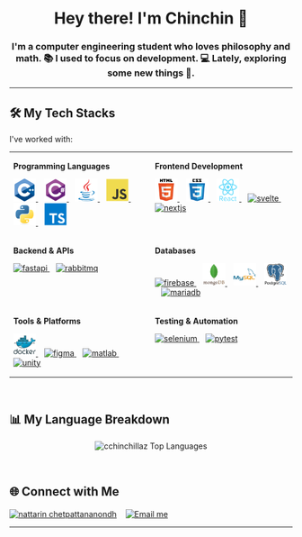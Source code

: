 <h1 align="center"> Hey there! I'm Chinchin 👋 </h1>
<h3 align="center">I'm a computer engineering student who loves philosophy and math. 📚 I used to focus on development. 💻 Lately, exploring some new things 🔐.</h3>

---

<h2>🛠️ My Tech Stacks</h2>
<p>I've worked with:</p>
<table align="center">
  <tr>
    <td width="50%" valign="top">
      <p><b>Programming Languages</b></p>
      <p align="left">
          <a href="https://www.w3schools.com/cpp/" target="_blank" rel="noreferrer"> <img src="https://raw.githubusercontent.com/devicons/devicon/master/icons/cplusplus/cplusplus-original.svg" alt="cplusplus" width="40" height="40"/> </a> &nbsp;&nbsp;
          <a href="https://www.w3schools.com/cs/" target="_blank" rel="noreferrer"> <img src="https://raw.githubusercontent.com/devicons/devicon/master/icons/csharp/csharp-original.svg" alt="csharp" width="40" height="40"/> </a> &nbsp;&nbsp;
          <a href="https://www.java.com" target="_blank" rel="noreferrer"> <img src="https://raw.githubusercontent.com/devicons/devicon/master/icons/java/java-original.svg" alt="java" width="40" height="40"/> </a> &nbsp;&nbsp;
          <a href="https://developer.mozilla.org/en-US/docs/Web/JavaScript" target="_blank" rel="noreferrer"> <img src="https://raw.githubusercontent.com/devicons/devicon/master/icons/javascript/javascript-original.svg" alt="javascript" width="40" height="40"/> </a> &nbsp;&nbsp;
          <a href="https://www.python.org" target="_blank" rel="noreferrer"> <img src="https://raw.githubusercontent.com/devicons/devicon/master/icons/python/python-original.svg" alt="python" width="40" height="40"/> </a> &nbsp;&nbsp;
          <a href="https://www.typescriptlang.org/" target="_blank" rel="noreferrer"> <img src="https://raw.githubusercontent.com/devicons/devicon/master/icons/typescript/typescript-original.svg" alt="typescript" width="40" height="40"/> </a>
      </p>
    </td>
    <td width="50%" valign="top">
      <p><b>Frontend Development</b></p>
      <p align="left">
          <a href="https://www.w3.org/html/" target="_blank" rel="noreferrer"> <img src="https://raw.githubusercontent.com/devicons/devicon/master/icons/html5/html5-original-wordmark.svg" alt="html5" width="40" height="40"/> </a> &nbsp;&nbsp;
          <a href="https://www.w3schools.com/css/" target="_blank" rel="noreferrer"> <img src="https://raw.githubusercontent.com/devicons/devicon/master/icons/css3/css3-original-wordmark.svg" alt="css3" width="40" height="40"/> </a> &nbsp;&nbsp;
          <a href="https://reactjs.org/" target="_blank" rel="noreferrer"> <img src="https://raw.githubusercontent.com/devicons/devicon/master/icons/react/react-original-wordmark.svg" alt="react" width="40" height="40"/> </a> &nbsp;&nbsp;
          <a href="https://svelte.dev" target="_blank" rel="noreferrer"> <img src="https://upload.wikimedia.org/wikipedia/commons/1/1b/Svelte_Logo.svg" alt="svelte" width="40" height="40"/> </a> &nbsp;&nbsp;
          <a href="https://nextjs.org" target="_blank" rel="noreferrer"> <img src="https://cdn.jsdelivr.net/gh/devicons/devicon@latest/icons/nextjs/nextjs-original.svg" alt="nextjs" width="40" height="40"/> </a>
      </p>
    </td>
  </tr>
  <tr>
    <td width="50%" valign="top">
      <p><b>Backend & APIs</b></p>
      <p align="left">
          <a href="https://fastapi.tiangolo.com/" target="_blank" rel="noreferrer"> <img src="https://cdn.jsdelivr.net/gh/devicons/devicon/icons/fastapi/fastapi-original.svg" alt="fastapi" width="40" height="40"/> </a> &nbsp;&nbsp;
          <a href="https://www.rabbitmq.com/" target="_blank" rel="noreferrer"> <img src="https://www.vectorlogo.zone/logos/rabbitmq/rabbitmq-icon.svg" alt="rabbitmq" width="40" height="40"/> </a>
      </p>
    </td>
    <td width="50%" valign="top">
      <p><b>Databases</b></p>
      <p align="left">
          <a href="https://firebase.google.com/" target="_blank" rel="noreferrer"> <img src="https://www.vectorlogo.zone/logos/firebase/firebase-icon.svg" alt="firebase" width="40" height="40"/> </a> &nbsp;&nbsp;
          <a href="https://www.mongodb.com/" target="_blank" rel="noreferrer"> <img src="https://raw.githubusercontent.com/devicons/devicon/master/icons/mongodb/mongodb-original-wordmark.svg" alt="mongodb" width="40" height="40"/> </a> &nbsp;&nbsp;
          <a href="https://www.mysql.com/" target="_blank" rel="noreferrer"> <img src="https://raw.githubusercontent.com/devicons/devicon/master/icons/mysql/mysql-original-wordmark.svg" alt="mysql" width="40" height="40"/> </a> &nbsp;&nbsp;
          <a href="https://www.postgresql.org" target="_blank" rel="noreferrer"> <img src="https://raw.githubusercontent.com/devicons/devicon/master/icons/postgresql/postgresql-original-wordmark.svg" alt="postgresql" width="40" height="40"/> </a> &nbsp;&nbsp;
          <a href="https://mariadb.org/" target="_blank" rel="noreferrer"> <img src="https://cdn.jsdelivr.net/gh/devicons/devicon@latest/icons/mariadb/mariadb-original-wordmark.svg" alt="mariadb" width="40" height="40"/> </a>
      </p>
    </td>
  </tr>
  <tr>
    <td width="50%" valign="top">
      <p><b>Tools & Platforms</b></p>
      <p align="left">
          <a href="https://www.docker.com/" target="_blank" rel="noreferrer"> <img src="https://raw.githubusercontent.com/devicons/devicon/master/icons/docker/docker-original-wordmark.svg" alt="docker" width="40" height="40"/> </a> &nbsp;&nbsp;
          <a href="https://www.figma.com/" target="_blank" rel="noreferrer"> <img src="https://www.vectorlogo.zone/logos/figma/figma-icon.svg" alt="figma" width="40" height="40"/> </a> &nbsp;&nbsp;
          <a href="https://www.mathworks.com/" target="_blank" rel="noreferrer"> <img src="https://upload.wikimedia.org/wikipedia/commons/2/21/Matlab_Logo.png" alt="matlab" width="40" height="40"/> </a> &nbsp;&nbsp;
          <a href="https://unity.com/" target="_blank" rel="noreferrer"> <img src="https://www.vectorlogo.zone/logos/unity3d/unity3d-icon.svg" alt="unity" width="40" height="40"/> </a>
      </p>
    </td>
    <td width="50%" valign="top">
      <p><b>Testing & Automation</b></p>
      <p align="left">
          <a href="https://www.selenium.dev" target="_blank" rel="noreferrer"> <img src="https://raw.githubusercontent.com/detain/svg-logos/780f25886640cef088af994181646db2f6b1a3f8/svg/selenium-logo.svg" alt="selenium" width="40" height="40"/> </a> &nbsp;&nbsp;
          <a href="https://docs.pytest.org/en/stable/" target="_blank" rel="noreferrer"> <img src="https://www.vectorlogo.zone/logos/pytest/pytest-icon.svg" alt="pytest" width="40" height="40"/> </a>
      </p>
    </td>
  </tr>
</table>

<br> <h2>📊 My Language Breakdown</h2>
<p align="center">
    <img src="https://github-readme-stats.vercel.app/api/top-langs?username=cchinchillaz&layout=compact&hide_title=true&theme=radical" alt="cchinchillaz Top Languages" />
</p>
<br>

<h2>🌐 Connect with Me</h2>
<p>
    <a href="https://linkedin.com/in/nattarin chetpattananondh" target="_blank"><img align="center" src="https://raw.githubusercontent.com/rahuldkjain/github-profile-readme-generator/master/src/images/icons/Social/linked-in-alt.svg" alt="nattarin chetpattananondh" height="30" width="40" /></a> &nbsp;&nbsp;
    <a href="mailto:nattarinchet@gmail.com" target="_blank" rel="noreferrer">
    <img align="center" src="https://upload.wikimedia.org/wikipedia/commons/4/4e/Gmail_Icon.png" alt="Email me" height="40" width="40" />
    </a>
</p>

---
